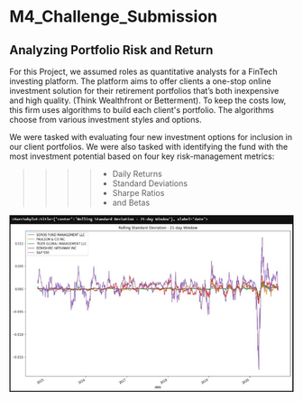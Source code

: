 # M4_Challenge_Submission

## Analyzing Portfolio Risk and Return

For this Project, we assumed roles as quantitative analysts for a FinTech investing platform. The platform aims to offer clients a one-stop online investment solution for their retirement portfolios that’s both inexpensive and high quality. (Think Wealthfront or Betterment). To keep the costs low, this firm uses algorithms to build each client's portfolio. The algorithms choose from various investment styles and options.

We were tasked with evaluating four new investment options for inclusion in our client portfolios. We were also tasked with identifying the fund with the most investment potential based on four key risk-management metrics: 
>>>> - Daily Returns
>>>> - Standard Deviations
>>>> - Sharpe Ratios
>>>> - and Betas

![image.png](https://github.com/sfkonrad/M4_Challenge_Submission/blob/main/Rolling_Standard_Deviation_21-Day_Window_plot.jpg?raw=true)
